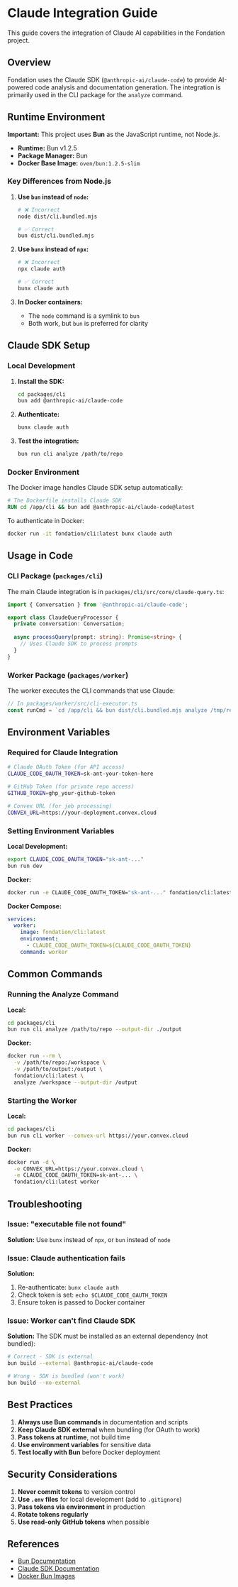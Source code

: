 # Claude Integration Guide

This guide covers the integration of Claude AI capabilities in the Fondation project.

## Overview

Fondation uses the Claude SDK (`@anthropic-ai/claude-code`) to provide AI-powered code analysis and documentation generation. The integration is primarily used in the CLI package for the `analyze` command.

## Runtime Environment

**Important:** This project uses **Bun** as the JavaScript runtime, not Node.js.

- **Runtime:** Bun v1.2.5
- **Package Manager:** Bun
- **Docker Base Image:** `oven/bun:1.2.5-slim`

### Key Differences from Node.js

1. **Use `bun` instead of `node`:**
   ```bash
   # ❌ Incorrect
   node dist/cli.bundled.mjs
   
   # ✅ Correct
   bun dist/cli.bundled.mjs
   ```

2. **Use `bunx` instead of `npx`:**
   ```bash
   # ❌ Incorrect
   npx claude auth
   
   # ✅ Correct
   bunx claude auth
   ```

3. **In Docker containers:**
   - The `node` command is a symlink to `bun`
   - Both work, but `bun` is preferred for clarity

## Claude SDK Setup

### Local Development

1. **Install the SDK:**
   ```bash
   cd packages/cli
   bun add @anthropic-ai/claude-code
   ```

2. **Authenticate:**
   ```bash
   bunx claude auth
   ```

3. **Test the integration:**
   ```bash
   bun run cli analyze /path/to/repo
   ```

### Docker Environment

The Docker image handles Claude SDK setup automatically:

```dockerfile
# The Dockerfile installs Claude SDK
RUN cd /app/cli && bun add @anthropic-ai/claude-code@latest
```

To authenticate in Docker:
```bash
docker run -it fondation/cli:latest bunx claude auth
```

## Usage in Code

### CLI Package (`packages/cli`)

The main Claude integration is in `packages/cli/src/core/claude-query.ts`:

```typescript
import { Conversation } from '@anthropic-ai/claude-code';

export class ClaudeQueryProcessor {
  private conversation: Conversation;
  
  async processQuery(prompt: string): Promise<string> {
    // Uses Claude SDK to process prompts
  }
}
```

### Worker Package (`packages/worker`)

The worker executes the CLI commands that use Claude:

```typescript
// In packages/worker/src/cli-executor.ts
const runCmd = `cd /app/cli && bun dist/cli.bundled.mjs analyze /tmp/repo --profile production`;
```

## Environment Variables

### Required for Claude Integration

```bash
# Claude OAuth Token (for API access)
CLAUDE_CODE_OAUTH_TOKEN=sk-ant-your-token-here

# GitHub Token (for private repo access)
GITHUB_TOKEN=ghp_your-github-token

# Convex URL (for job processing)
CONVEX_URL=https://your-deployment.convex.cloud
```

### Setting Environment Variables

**Local Development:**
```bash
export CLAUDE_CODE_OAUTH_TOKEN="sk-ant-..."
bun run dev
```

**Docker:**
```bash
docker run -e CLAUDE_CODE_OAUTH_TOKEN="sk-ant-..." fondation/cli:latest
```

**Docker Compose:**
```yaml
services:
  worker:
    image: fondation/cli:latest
    environment:
      - CLAUDE_CODE_OAUTH_TOKEN=${CLAUDE_CODE_OAUTH_TOKEN}
    command: worker
```

## Common Commands

### Running the Analyze Command

**Local:**
```bash
cd packages/cli
bun run cli analyze /path/to/repo --output-dir ./output
```

**Docker:**
```bash
docker run --rm \
  -v /path/to/repo:/workspace \
  -v /path/to/output:/output \
  fondation/cli:latest \
  analyze /workspace --output-dir /output
```

### Starting the Worker

**Local:**
```bash
cd packages/cli
bun run cli worker --convex-url https://your.convex.cloud
```

**Docker:**
```bash
docker run -d \
  -e CONVEX_URL=https://your.convex.cloud \
  -e CLAUDE_CODE_OAUTH_TOKEN=sk-ant-... \
  fondation/cli:latest worker
```

## Troubleshooting

### Issue: "executable file not found"
**Solution:** Use `bunx` instead of `npx`, or `bun` instead of `node`

### Issue: Claude authentication fails
**Solution:** 
1. Re-authenticate: `bunx claude auth`
2. Check token is set: `echo $CLAUDE_CODE_OAUTH_TOKEN`
3. Ensure token is passed to Docker container

### Issue: Worker can't find Claude SDK
**Solution:** The SDK must be installed as an external dependency (not bundled):
```bash
# Correct - SDK is external
bun build --external @anthropic-ai/claude-code

# Wrong - SDK is bundled (won't work)
bun build --no-external
```

## Best Practices

1. **Always use Bun commands** in documentation and scripts
2. **Keep Claude SDK external** when bundling (for OAuth to work)
3. **Pass tokens at runtime**, not build time
4. **Use environment variables** for sensitive data
5. **Test locally with Bun** before Docker deployment

## Security Considerations

1. **Never commit tokens** to version control
2. **Use `.env` files** for local development (add to `.gitignore`)
3. **Pass tokens via environment** in production
4. **Rotate tokens regularly**
5. **Use read-only GitHub tokens** when possible

## References

- [Bun Documentation](https://bun.sh/docs)
- [Claude SDK Documentation](https://docs.anthropic.com/claude/docs/claude-sdk)
- [Docker Bun Images](https://hub.docker.com/r/oven/bun)